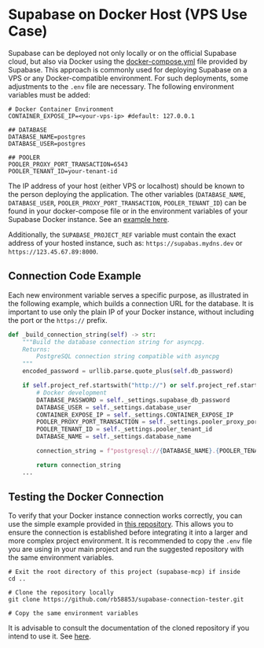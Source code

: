 # Supabase on Docker Host (VPS Use Case)

Supabase can be deployed not only locally or on the official Supabase cloud, but also via Docker using the [docker-compose.yml](https://github.com/supabase/supabase/tree/master/docker) file provided by Supabase. This approach is commonly used for deploying Supabase on a VPS or any Docker-compatible environment. For such deployments, some adjustments to the `.env` file are necessary. The following environment variables must be added:

```env
# Docker Container Environment
CONTAINER_EXPOSE_IP=<your-vps-ip> #default: 127.0.0.1

## DATABASE
DATABASE_NAME=postgres
DATABASE_USER=postgres

## POOLER
POOLER_PROXY_PORT_TRANSACTION=6543
POOLER_TENANT_ID=your-tenant-id
```

The IP address of your host (either VPS or localhost) should be known to the person deploying the application. The other variables (`DATABASE_NAME`, `DATABASE_USER`, `POOLER_PROXY_PORT_TRANSACTION`, `POOLER_TENANT_ID`) can be found in your docker-compose file or in the environment variables of your Supabase Docker instance. See an [example here](https://github.com/supabase/supabase/blob/master/docker/docker-compose.yml).

Additionally, the `SUPABASE_PROJECT_REF` variable must contain the exact address of your hosted instance, such as: `https://supabas.mydns.dev` or `https://123.45.67.89:8000`.

## Connection Code Example

Each new environment variable serves a specific purpose, as illustrated in the following example, which builds a connection URL for the database. It is important to use only the plain IP of your Docker instance, without including the port or the `https://` prefix.

```python
def _build_connection_string(self) -> str:
    """Build the database connection string for asyncpg.
    Returns:
        PostgreSQL connection string compatible with asyncpg
    """
    encoded_password = urllib.parse.quote_plus(self.db_password)

    if self.project_ref.startswith("http://") or self.project_ref.startswith("https://"):
        # Docker development
        DATABASE_PASSWORD = self._settings.supabase_db_password
        DATABASE_USER = self._settings.database_user
        CONTAINER_EXPOSE_IP = self._settings.CONTAINER_EXPOSE_IP
        POOLER_PROXY_PORT_TRANSACTION = self._settings.pooler_proxy_port_transaction
        POOLER_TENANT_ID = self._settings.pooler_tenant_id
        DATABASE_NAME = self._settings.database_name

        connection_string = f"postgresql://{DATABASE_NAME}.{POOLER_TENANT_ID}:{DATABASE_PASSWORD}@{CONTAINER_EXPOSE_IP}:{POOLER_PROXY_PORT_TRANSACTION}/{DATABASE_USER}"

        return connection_string
    ...    
```

## Testing the Docker Connection

To verify that your Docker instance connection works correctly, you can use the simple example provided in [this repository](https://github.com/rb58853/supabase-connection-tester). This allows you to ensure the connection is established before integrating it into a larger and more complex project environment. It is recommended to copy the `.env` file you are using in your main project and run the suggested repository with the same environment variables.

```shell
# Exit the root directory of this project (supabase-mcp) if inside
cd ..

# Clone the repository locally
git clone https://github.com/rb58853/supabase-connection-tester.git

# Copy the same environment variables
```

It is advisable to consult the documentation of the cloned repository if you intend to use it. See [here](https://github.com/rb58853/supabase-connection-tester).

